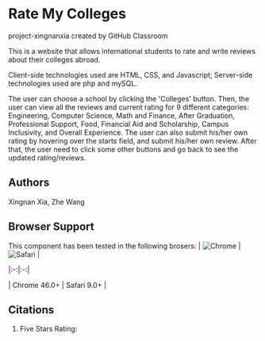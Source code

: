 # Rate My Colleges
project-xingnanxia created by GitHub Classroom

This is a website that allows international students to rate and write reviews about their colleges abroad. 

Client-side technologies used are HTML, CSS, and Javascript; Server-side technologies used are php and mySQL. 

The user can choose a school by clicking the 'Colleges' button. Then, the user can view all the reviews and current rating for 9 different categories: Engineering, Computer Science, Math and Finance, After Graduation, Professional Support, Food, Financial Aid and Scholarship, Campus Inclusivity, and Overall Experience. The user can also submit his/her own rating by hovering over the starts field, and submit his/her own review. After that, the user need to click some other buttons and go back to see the updated rating/reviews. 

## Authors 

Xingnan Xia, Zhe Wang 

## Browser Support 

This component has been tested in the following brosers: 
| ![Chrome](https://raw.githubusercontent.com/alrra/browser-logos/master/chrome/chrome_48x48.png) | ![Safari](https://raw.githubusercontent.com/callmenick/browser-logos/master/safari/safari_48x48.png) |

|:-:|:-:|

| Chrome 46.0+ | Safari 9.0+ |

## Citations

1) Five Stars Rating: 
  
